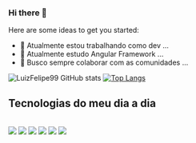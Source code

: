 ### Hi there 👋

Here are some ideas to get you started:

- 🔭 Atualmente estou trabalhando como dev ...
- 🌱 Atualmente estudo Angular Framework ...
- 👯 Busco sempre colaborar com as comunidades ...

![LuizFelipe99 GitHub stats](https://github-readme-stats.vercel.app/api?username=LuizFelipe99&show_icons=true&theme=radical)   [![Top Langs](https://github-readme-stats.vercel.app/api/top-langs/?username=LuizFelipe99&layout=donut)](https://github.com/anuraghazra/github-readme-stats)

## Tecnologias do meu dia a dia

<div style="display: inline_block"><br/>
  <img src="https://img.shields.io/badge/HTML5-E34F26?style=for-the-badge&logo=html5&logoColor=white">
  <img src="https://img.shields.io/badge/CSS3-1572B6?style=for-the-badge&logo=css3&logoColor=white">
  <img src="https://img.shields.io/badge/JavaScript-F7DF1E?style=for-the-badge&logo=javascript&logoColor=black">
  <img src="https://img.shields.io/badge/PHP-777BB4?style=for-the-badge&logo=php&logoColor=white">
  <img src="hhttps://img.shields.io/badge/MySQL-00000F?style=for-the-badge&logo=mysql&logoColor=white">
  <img src="https://img.shields.io/badge/Angular-DD0031?style=for-the-badge&logo=angular&logoColor=white">
</div>
